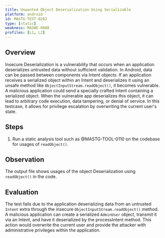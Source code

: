 ```yaml
---
title: Unwanted Object Deserialization Using Serializable
platform: android
id: MASTG-TEST-0282
type: [static]
weakness: MASWE-0088
profiles: [L1, L2]
---
```


## Overview

Insecure Deserialization is a vulnerability that occurs when an application deserializes untrusted data without sufficient validation. In Android, data can be passed between components via Intent objects. If an application receives a serialized object within an Intent and deserializes it using an unsafe method like `ObjectInputStream.readObject()`, it becomes vulnerable. A malicious application could send a specially crafted Intent containing a serialized object. When the vulnerable app deserializes this object, it can lead to arbitrary code execution, data tampering, or denial of service. In this testcase, it allows for privilege escalation by overwriting the current user's state.

## Steps

1. Run a static analysis tool such as @MASTG-TOOL-0110 on the codebase for usages of `readObject()`.

## Observation

The output file shows usages of the object Deserialization using `readObject()` in the code.

## Evaluation

The test fails due to the application deserializing data from an untrusted `Intent` extra through the insecure `ObjectInputStream.readObject()` method. A malicious application can create a serialized `AdminUser` object, transmit it via an Intent, and have it deserialized by the processIntent method. This action would overwrite the current user and provide the attacker with administrative privileges within the application.
